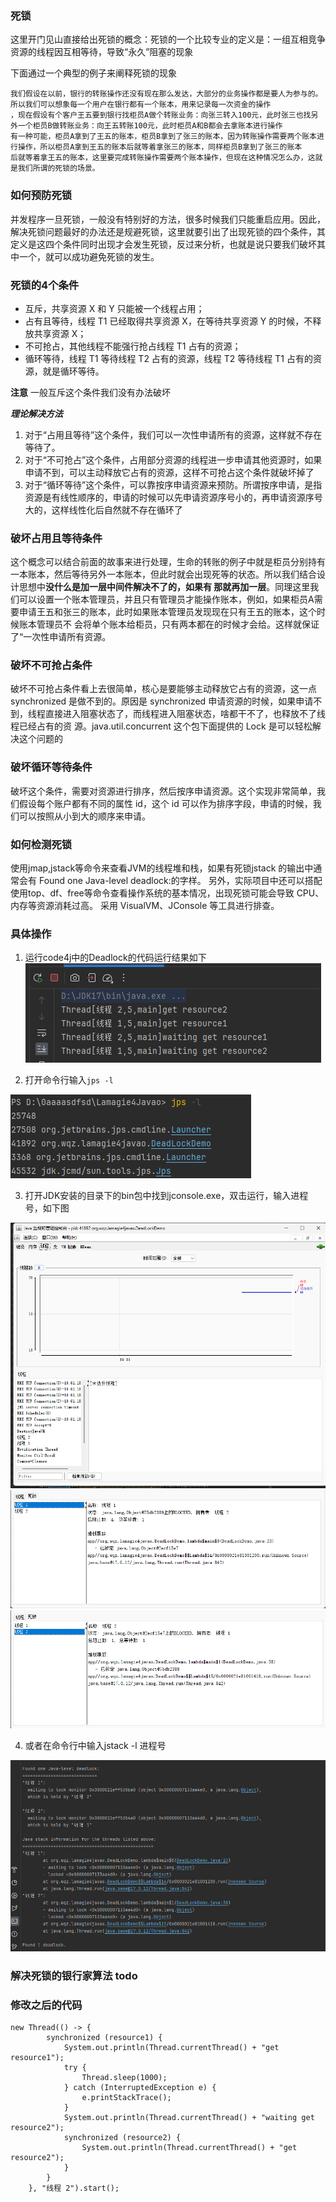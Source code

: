 ### 死锁

这里开门见山直接给出死锁的概念：死锁的一个比较专业的定义是：一组互相竞争资源的线程因互相等待，导致“永久”阻塞的现象

下面通过一个典型的例子来阐释死锁的现象

    我们假设在以前，银行的转账操作还没有现在那么发达，大部分的业务操作都是要人为参与的。所以我们可以想象每一个用户在银行都有一个账本，用来记录每一次资金的操作
    ，现在假设有个客户王五要到银行找柜员A做个转账业务：向张三转入100元，此时张三也找另外一个柜员B做转账业务：向王五转账100元，此时柜员A和B都会去拿账本进行操作
    有一种可能，柜员A拿到了王五的账本，柜员B拿到了张三的账本，因为转账操作需要两个账本进行操作，所以柜员A拿到王五的账本后就等着拿张三的账本，同样柜员B拿到了张三的账本
    后就等着拿王五的账本，这里要完成转账操作需要两个账本操作，但现在这种情况怎么办，这就是我们所谓的死锁的场景。

### 如何预防死锁

并发程序一旦死锁，一般没有特别好的方法，很多时候我们只能重启应用。因此，解决死锁问题最好的办法还是规避死锁，这里就要引出了出现死锁的四个条件，其定义是这四个条件同时出现才会发生死锁，反过来分析，也就是说只要我们破坏其中一个，就可以成功避免死锁的发生。

### 死锁的4个条件

- 互斥，共享资源 X 和 Y 只能被一个线程占用；
- 占有且等待，线程 T1 已经取得共享资源 X，在等待共享资源 Y 的时候，不释放共享资源 X；
- 不可抢占，其他线程不能强行抢占线程 T1 占有的资源；
- 循环等待，线程 T1 等待线程 T2 占有的资源，线程 T2 等待线程 T1 占有的资源，就是循环等待。

**注意** 一般互斥这个条件我们没有办法破坏

***理论解决方法***

1. 对于“占用且等待”这个条件，我们可以一次性申请所有的资源，这样就不存在等待了。
2. 对于“不可抢占”这个条件，占用部分资源的线程进一步申请其他资源时，如果申请不到，可以主动释放它占有的资源，这样不可抢占这个条件就破坏掉了
3. 对于“循环等待”这个条件，可以靠按序申请资源来预防。所谓按序申请，是指资源是有线性顺序的，申请的时候可以先申请资源序号小的，再申请资源序号大的，这样线性化后自然就不存在循环了


### 破坏占用且等待条件

这个概念可以结合前面的故事来进行处理，生命的转账的例子中就是柜员分别持有一本账本，然后等待另外一本账本，但此时就会出现死等的状态。所以我们结合设计思想中**没什么是加一层中间件解决不了的，如果有
那就再加一层**。同理这里我们可以设置一个账本管理员，并且只有管理员才能操作账本，例如，如果柜员A需要申请王五和张三的账本，此时如果账本管理员发现现在只有王五的账本，这个时候账本管理员不
会将单个账本给柜员，只有两本都在的时候才会给。这样就保证了“一次性申请所有资源。


### 破坏不可抢占条件

破坏不可抢占条件看上去很简单，核心是要能够主动释放它占有的资源，这一点synchronized 是做不到的。原因是 synchronized 申请资源的时候，如果申请不到，线程直接进入阻塞状态了，而线程进入阻塞状态，啥都干不了，也释放不了线程已经占有的资
源。java.util.concurrent 这个包下面提供的 Lock 是可以轻松解决这个问题的


### 破坏循环等待条件

破坏这个条件，需要对资源进行排序，然后按序申请资源。这个实现非常简单，我们假设每个账户都有不同的属性 id，这个 id 可以作为排序字段，申请的时候，我们可以按照从小到大的顺序来申请。


### 如何检测死锁

使用jmap,jstack等命令来查看JVM的线程堆和栈，如果有死锁jstack 的输出中通常会有 Found one Java-level deadlock:的字样。
另外，实际项目中还可以搭配使用top、df、free等命令查看操作系统的基本情况，出现死锁可能会导致 CPU、内存等资源消耗过高。
采用 VisualVM、JConsole 等工具进行排查。

### 具体操作

1. 运行code4j中的Deadlock的代码运行结果如下
![img.png](img.png)

2. 打开命令行输入`jps -l`

![img_1.png](img_1.png)

3. 打开JDK安装的目录下的bin包中找到jconsole.exe，双击运行，输入进程号，如下图

![img_2.png](img_2.png)
![img_3.png](img_3.png)
![img_4.png](img_4.png)

4. 或者在命令行中输入jstack -l 进程号

![img_5.png](img_5.png)

### 解决死锁的银行家算法 todo

### 修改之后的代码

    new Thread(() -> {
            synchronized (resource1) {
                System.out.println(Thread.currentThread() + "get resource1");
                try {
                    Thread.sleep(1000);
                } catch (InterruptedException e) {
                    e.printStackTrace();
                }
                System.out.println(Thread.currentThread() + "waiting get resource2");
                synchronized (resource2) {
                    System.out.println(Thread.currentThread() + "get resource2");
                }
            }
        }, "线程 2").start();
